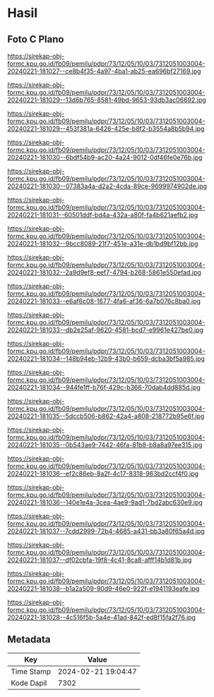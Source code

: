 # Hasil

## Foto C Plano

https://sirekap-obj-formc.kpu.go.id/fb09/pemilu/pdpr/73/12/05/10/03/7312051003004-20240221-181027--ce8b4f35-4a97-4ba1-ab25-ea696bf27169.jpg

https://sirekap-obj-formc.kpu.go.id/fb09/pemilu/pdpr/73/12/05/10/03/7312051003004-20240221-181029--13d6b765-8581-49bd-9653-93db3ac06692.jpg

https://sirekap-obj-formc.kpu.go.id/fb09/pemilu/pdpr/73/12/05/10/03/7312051003004-20240221-181029--453f381a-6426-425e-b8f2-b3554a8b5b94.jpg

https://sirekap-obj-formc.kpu.go.id/fb09/pemilu/pdpr/73/12/05/10/03/7312051003004-20240221-181030--6bdf54b9-ac20-4a24-9012-0df46fe0e76b.jpg

https://sirekap-obj-formc.kpu.go.id/fb09/pemilu/pdpr/73/12/05/10/03/7312051003004-20240221-181030--07383a4a-d2a2-4cda-89ce-9699974902de.jpg

https://sirekap-obj-formc.kpu.go.id/fb09/pemilu/pdpr/73/12/05/10/03/7312051003004-20240221-181031--60501ddf-bd4a-432a-a80f-fa4b621aefb2.jpg

https://sirekap-obj-formc.kpu.go.id/fb09/pemilu/pdpr/73/12/05/10/03/7312051003004-20240221-181032--9bcc8089-21f7-451e-a31e-db1bd9bf12bb.jpg

https://sirekap-obj-formc.kpu.go.id/fb09/pemilu/pdpr/73/12/05/10/03/7312051003004-20240221-181032--2a9d9ef8-eef7-4794-b268-5861e550efad.jpg

https://sirekap-obj-formc.kpu.go.id/fb09/pemilu/pdpr/73/12/05/10/03/7312051003004-20240221-181033--e6af6c08-1677-4fa6-af36-6a7b076c8ba0.jpg

https://sirekap-obj-formc.kpu.go.id/fb09/pemilu/pdpr/73/12/05/10/03/7312051003004-20240221-181033--db2e25af-9620-4581-bcd7-e9961e427be0.jpg

https://sirekap-obj-formc.kpu.go.id/fb09/pemilu/pdpr/73/12/05/10/03/7312051003004-20240221-181034--148b94eb-12b9-43b0-b659-dcba3bf5a985.jpg

https://sirekap-obj-formc.kpu.go.id/fb09/pemilu/pdpr/73/12/05/10/03/7312051003004-20240221-181034--944fe1ff-b76f-429c-b366-70dab4dd885d.jpg

https://sirekap-obj-formc.kpu.go.id/fb09/pemilu/pdpr/73/12/05/10/03/7312051003004-20240221-181035--5dccb506-b862-42a4-a808-218772b95e6f.jpg

https://sirekap-obj-formc.kpu.go.id/fb09/pemilu/pdpr/73/12/05/10/03/7312051003004-20240221-181035--0b543ae9-7442-46fa-81b8-b8a8a97ee315.jpg

https://sirekap-obj-formc.kpu.go.id/fb09/pemilu/pdpr/73/12/05/10/03/7312051003004-20240221-181036--ef2c86eb-8a2f-4c17-8318-963bd2ccf4f0.jpg

https://sirekap-obj-formc.kpu.go.id/fb09/pemilu/pdpr/73/12/05/10/03/7312051003004-20240221-181036--140e1e4a-3cea-4ae9-9ad1-7bd2abc630e9.jpg

https://sirekap-obj-formc.kpu.go.id/fb09/pemilu/pdpr/73/12/05/10/03/7312051003004-20240221-181037--7cdd2999-72b4-4685-a431-bb3a80f65a4d.jpg

https://sirekap-obj-formc.kpu.go.id/fb09/pemilu/pdpr/73/12/05/10/03/7312051003004-20240221-181037--df02cbfa-19f8-4c41-8ca8-afff14b1d81b.jpg

https://sirekap-obj-formc.kpu.go.id/fb09/pemilu/pdpr/73/12/05/10/03/7312051003004-20240221-181038--b1a2a509-90d9-46e0-922f-e1941193eafe.jpg

https://sirekap-obj-formc.kpu.go.id/fb09/pemilu/pdpr/73/12/05/10/03/7312051003004-20240221-181028--4c516f5b-5a4e-41ad-842f-ed8f15fa2f76.jpg


## Metadata

| Key        | Value               |
| ---------- | ------------------- |
| Time Stamp | 2024-02-21 19:04:47 |
| Kode Dapil | 7302                |



